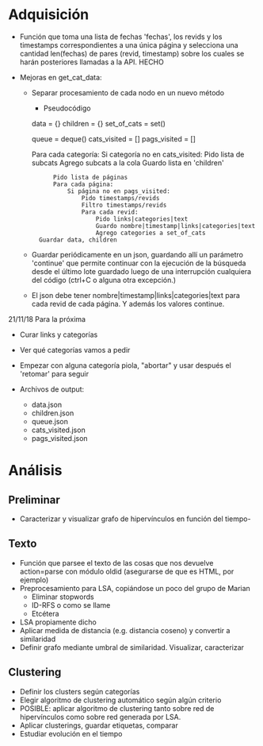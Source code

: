# Adquisición

- Función que toma una lista de fechas 'fechas', los revids y los timestamps correspondientes a una única página y selecciona una cantidad len(fechas) de pares (revid, timestamp) sobre los cuales se harán posteriores llamadas a la API. HECHO

- Mejoras en get_cat_data:
    - Separar procesamiento de cada nodo en un nuevo método
        - Pseudocódigo

        data = {}
        children = {}
        set_of_cats = set()

        queue = deque()
        cats_visited = []
        pags_visited = []

        Para cada categoría:
            Si categoría no en cats_visited:
                Pido lista de subcats
                Agrego subcats a la cola
                Guardo lista en 'children'

                Pido lista de páginas
                Para cada página:
                    Si página no en pags_visited:
                        Pido timestamps/revids
                        Filtro timestamps/revids
                        Para cada revid:
                            Pido links|categories|text
                            Guardo nombre|timestamp|links|categories|text
                            Agrego categories a set_of_cats
            Guardar data, children
                

    - Guardar periódicamente en un json, guardando allí un parámetro 'continue' que permite continuar con la ejecución de la búsqueda desde el último lote guardado luego de una interrupción cualquiera del código (ctrl+C o alguna otra excepción.)
    - El json debe tener nombre|timestamp|links|categories|text para cada revid de cada página. Y además los valores continue.

21/11/18 Para la próxima
- Curar links y categorías
- Ver qué categorías vamos a pedir
- Empezar con alguna categoría piola, "abortar" y usar después el 'retomar' para seguir


- Archivos de output:
    - data.json
    - children.json
    - queue.json
    - cats_visited.json
    - pags_visited.json

# Análisis

## Preliminar
- Caracterizar y visualizar grafo de hipervínculos en función del tiempo-

## Texto
- Función que parsee el texto de las cosas que nos devuelve action=parse con módulo oldid
(asegurarse de que es HTML, por ejemplo)
- Preprocesamiento para LSA, copiándose un poco del grupo de Marian
    - Eliminar stopwords
    - ID-RFS o como se llame
    - Etcétera
- LSA propiamente dicho
- Aplicar medida de distancia (e.g. distancia coseno) y convertir a similaridad
- Definir grafo mediante umbral de similaridad. Visualizar, caracterizar


## Clustering
- Definir los clusters según categorías
- Elegir algoritmo de clustering automático según algún criterio
- POSIBLE: aplicar algoritmo de clustering tanto sobre red de hipervínculos como sobre
red generada por LSA.
- Aplicar clusterings, guardar etiquetas, comparar
- Estudiar evolución en el tiempo